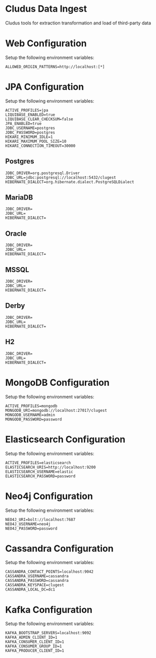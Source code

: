 # Cludus Data Ingest

Cludus tools for extraction transformation and load of third-party data

# Web Configuration

Setup the following environment variables:

```
ALLOWED_ORIGIN_PATTERNS=http://localhost:[*]
```

# JPA Configuration

Setup the following environment variables:

```
ACTIVE_PROFILES=jpa
LIQUIBASE_ENABLED=true
LIQUIBASE_CLEAR_CHECKSUM=false
JPA_ENABLED=true
JDBC_USERNAME=postgres
JDBC_PASSWORD=postgres
HIKARI_MINIMUM_IDLE=1
HIKARI_MAXIMUM_POOL_SIZE=10
HIKARI_CONNECTION_TIMEOUT=30000
```

## Postgres

```
JDBC_DRIVER=org.postgresql.Driver
JDBC_URL=jdbc:postgresql://localhost:5432/clugest
HIBERNATE_DIALECT=org.hibernate.dialect.PostgreSQLDialect
```

## MariaDB

```
JDBC_DRIVER=
JDBC_URL=
HIBERNATE_DIALECT=
```

## Oracle

```
JDBC_DRIVER=
JDBC_URL=
HIBERNATE_DIALECT=
```

## MSSQL

```
JDBC_DRIVER=
JDBC_URL=
HIBERNATE_DIALECT=
```

## Derby

```
JDBC_DRIVER=
JDBC_URL=
HIBERNATE_DIALECT=
```

## H2

```
JDBC_DRIVER=
JDBC_URL=
HIBERNATE_DIALECT=
```

# MongoDB Configuration

Setup the following environment variables:

```
ACTIVE_PROFILES=mongodb
MONGODB_URI=mongodb://localhost:27017/clugest
MONGODB_USERNAME=admin
MONGODB_PASSWORD=password
```

# Elasticsearch Configuration

Setup the following environment variables:

```
ACTIVE_PROFILES=elasticsearch
ELASTICSEARCH_URIS=http://localhost:9200
ELASTICSEARCH_USERNAME=elastic
ELASTICSEARCH_PASSWORD=password
```

# Neo4j Configuration

Setup the following environment variables:

```
NEO4J_URI=bolt://localhost:7687
NEO4J_USERNAME=neo4j
NEO4J_PASSWORD=password
```

# Cassandra Configuration

Setup the following environment variables:

```
CASSANDRA_CONTACT_POINTS=localhost:9042
CASSANDRA_USERNAME=cassandra
CASSANDRA_PASSWORD=cassandra
CASSANDRA_KEYSPACE=clugest
CASSANDRA_LOCAL_DC=dc1
```

# Kafka Configuration

Setup the following environment variables:

```
KAFKA_BOOTSTRAP_SERVERS=localhost:9092
KAFKA_ADMIN_CLIENT_ID=1
KAFKA_CONSUMER_CLIENT_ID=1
KAFKA_CONSUMER_GROUP_ID=1
KAFKA_PRODUCER_CLIENT_ID=1
```